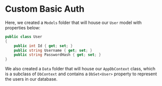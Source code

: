 # Custom Basic Auth 

Here, we created a `Models` folder that will house our `User` model with properties below:
```C#
public class User
{
    public int Id { get; set; }
    public string Username { get; set; }
    public string PasswordHash { get; set; }
}
```

We also created a `Data` folder that will house our `AppDbContext` class, which is a subclass of `DbContext` and contains a `DbSet<User>` property to represent the users in our database.